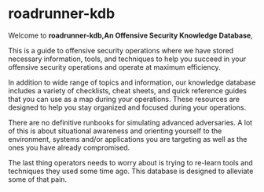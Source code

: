# roadrunner-kdb

Welcome to **roadrunner-kdb,An Offensive Security Knowledge Database**, 

This is a guide to offensive security operations where we have stored necessary information, tools, and techniques to help you succeed in your offensive security operations and operate at maximum efficiency. 

In addition to wide range of topics and information, our knowledge database includes a variety of checklists, cheat sheets, and quick reference guides that you can use as a map during your operations. These resources are designed to help you stay organized and focused during your operations.

There are no definitive runbooks for simulating advanced adversaries. A lot of this is about situational awareness and orienting yourself to the environment, systems and/or applications you are targeting as well as the ones you have already compromised.  

The last thing operators needs to worry about is trying to re-learn tools and techniques they used some time ago. This database is designed to alleviate some of that pain.   

